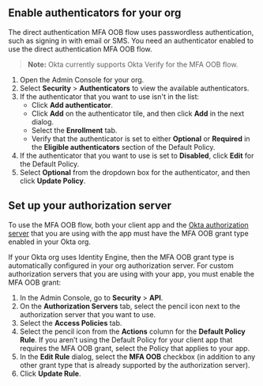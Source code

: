 ## Enable authenticators for your org

The direct authentication MFA OOB flow uses passwordless authentication, such as signing in with email or SMS. You need an authenticator enabled to use the direct authentication MFA OOB flow.

> **Note:** Okta currently supports Okta Verify for the MFA OOB flow. <!-- Need to update this after the entire feature is rolled out and not limited to Okta Verify -->

1. Open the Admin Console for your org.
1. Select **Security** > **Authenticators** to view the available authenticators.
1. If the authenticator that you want to use isn't in the list:
    * Click **Add authenticator**.
    * Click **Add** on the authenticator tile, and then click **Add** in the next dialog.
    * Select the **Enrollment** tab.
    * Verify that the authenticator is set to either **Optional** or **Required** in the **Eligible authenticators** section of the Default Policy.
1. If the authenticator that you want to use is set to **Disabled**, click **Edit** for the Default Policy.
1. Select **Optional** from the dropdown box for the authenticator, and then click **Update Policy**.

## Set up your authorization server

To use the MFA OOB flow, both your client app and the [Okta authorization server](/docs/concepts/auth-servers/) that you are using with the app must have the MFA OOB grant type enabled in your Okta org.

If your Okta org uses Identity Engine, then the MFA OOB grant type is automatically configured in your org authorization server. For custom authorization servers that you are using with your app, you must enable the MFA OOB grant:

1. In the Admin Console, go to **Security** > **API**.
2. On the **Authorization Servers** tab, select the pencil icon next to the authorization server that you want to use.
3. Select the **Access Policies** tab.
4. Select the pencil icon from the **Actions** column for the **Default Policy Rule**.
    If you aren’t using the Default Policy for your client app that requires the MFA OOB grant, select the Policy that applies to your app.
5. In the **Edit Rule** dialog, select the **MFA OOB** checkbox (in addition to any other grant type that is already supported by the authorization server).
6. Click **Update Rule**.
